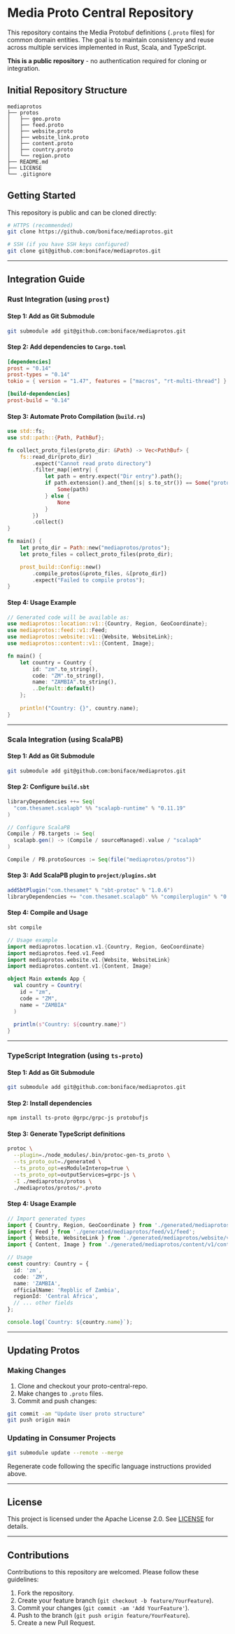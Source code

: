 # Media Proto Central Repository

This repository contains the Media Protobuf definitions (`.proto` files) for common domain entities. The goal is to maintain consistency and reuse across multiple services implemented in Rust, Scala, and TypeScript.

**This is a public repository** - no authentication required for cloning or integration.

## Initial  Repository Structure

```
mediaprotos
├── protos
│   ├── geo.proto
│   ├── feed.proto
│   ├── website.proto
│   ├── website_link.proto
│   ├── content.proto
│   ├── country.proto
│   └── region.proto
├── README.md
├── LICENSE
└── .gitignore
```

## Getting Started

This repository is public and can be cloned directly:

```bash
# HTTPS (recommended)
git clone https://github.com/boniface/mediaprotos.git

# SSH (if you have SSH keys configured)
git clone git@github.com:boniface/mediaprotos.git
```

---

## Integration Guide

### Rust Integration (using `prost`)

#### Step 1: Add as Git Submodule

```bash
git submodule add git@github.com:boniface/mediaprotos.git
```

#### Step 2: Add dependencies to `Cargo.toml`

```toml
[dependencies]
prost = "0.14"
prost-types = "0.14"
tokio = { version = "1.47", features = ["macros", "rt-multi-thread"] }

[build-dependencies]
prost-build = "0.14"
```

#### Step 3: Automate Proto Compilation (`build.rs`)

```rust
use std::fs;
use std::path::{Path, PathBuf};

fn collect_proto_files(proto_dir: &Path) -> Vec<PathBuf> {
    fs::read_dir(proto_dir)
        .expect("Cannot read proto directory")
        .filter_map(|entry| {
            let path = entry.expect("Dir entry").path();
            if path.extension().and_then(|s| s.to_str()) == Some("proto") {
                Some(path)
            } else {
                None
            }
        })
        .collect()
}

fn main() {
    let proto_dir = Path::new("mediaprotos/protos");
    let proto_files = collect_proto_files(proto_dir);

    prost_build::Config::new()
        .compile_protos(&proto_files, &[proto_dir])
        .expect("Failed to compile protos");
}
```

#### Step 4: Usage Example

```rust
// Generated code will be available as:
use mediaprotos::location::v1::{Country, Region, GeoCoordinate};
use mediaprotos::feed::v1::Feed;
use mediaprotos::website::v1::{Website, WebsiteLink};
use mediaprotos::content::v1::{Content, Image};

fn main() {
    let country = Country {
        id: "zm".to_string(),
        code: "ZM".to_string(),
        name: "ZAMBIA".to_string(),
        ..Default::default()
    };
    
    println!("Country: {}", country.name);
}
```

---

### Scala Integration (using ScalaPB)

#### Step 1: Add as Git Submodule

```bash
git submodule add git@github.com:boniface/mediaprotos.git
```

#### Step 2: Configure `build.sbt`

```scala
libraryDependencies ++= Seq(
  "com.thesamet.scalapb" %% "scalapb-runtime" % "0.11.19"
)

// Configure ScalaPB
Compile / PB.targets := Seq(
  scalapb.gen() -> (Compile / sourceManaged).value / "scalapb"
)

Compile / PB.protoSources := Seq(file("mediaprotos/protos"))
```

#### Step 3: Add ScalaPB plugin to `project/plugins.sbt`

```scala
addSbtPlugin("com.thesamet" % "sbt-protoc" % "1.0.6")
libraryDependencies += "com.thesamet.scalapb" %% "compilerplugin" % "0.11.19"
```

#### Step 4: Compile and Usage

```bash
sbt compile
```

```scala
// Usage example
import mediaprotos.location.v1.{Country, Region, GeoCoordinate}
import mediaprotos.feed.v1.Feed
import mediaprotos.website.v1.{Website, WebsiteLink}
import mediaprotos.content.v1.{Content, Image}

object Main extends App {
  val country = Country(
    id = "zm",
    code = "ZM", 
    name = "ZAMBIA"
  )
  
  println(s"Country: ${country.name}")
}
```

---

### TypeScript Integration (using `ts-proto`)

#### Step 1: Add as Git Submodule

```bash
git submodule add git@github.com:boniface/mediaprotos.git
```

#### Step 2: Install dependencies

```bash
npm install ts-proto @grpc/grpc-js protobufjs
```

#### Step 3: Generate TypeScript definitions

```bash
protoc \
  --plugin=./node_modules/.bin/protoc-gen-ts_proto \
  --ts_proto_out=./generated \
  --ts_proto_opt=esModuleInterop=true \
  --ts_proto_opt=outputServices=grpc-js \
  -I ./mediaprotos/protos \
  ./mediaprotos/protos/*.proto
```

#### Step 4: Usage Example

```typescript
// Import generated types
import { Country, Region, GeoCoordinate } from './generated/mediaprotos/location/v1/country';
import { Feed } from './generated/mediaprotos/feed/v1/feed';
import { Website, WebsiteLink } from './generated/mediaprotos/website/v1/website';
import { Content, Image } from './generated/mediaprotos/content/v1/content';

// Usage
const country: Country = {
  id: 'zm',
  code: 'ZM',
  name: 'ZAMBIA',
  officialName: 'Repblic of Zambia',
  regionId: 'Central Africa',
  // ... other fields
};

console.log(`Country: ${country.name}`);
```

---

## Updating Protos

### Making Changes

1. Clone and checkout your proto-central-repo.
2. Make changes to `.proto` files.
3. Commit and push changes:

```bash
git commit -am "Update User proto structure"
git push origin main
```

### Updating in Consumer Projects

```bash
git submodule update --remote --merge
```

Regenerate code following the specific language instructions provided above.

---

## License

This project is licensed under the Apache License 2.0. See [LICENSE](LICENSE) for details.

---

## Contributions

Contributions to this repository are welcomed. Please follow these guidelines:

1. Fork the repository.
2. Create your feature branch (`git checkout -b feature/YourFeature`).
3. Commit your changes (`git commit -am 'Add YourFeature'`).
4. Push to the branch (`git push origin feature/YourFeature`).
5. Create a new Pull Request.

